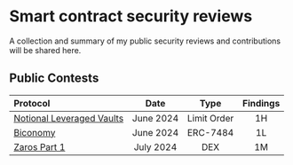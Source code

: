 # Smart contract security reviews

A collection and summary of my public security reviews and contributions will be shared here.

## Public Contests



| Protocol           | Date       | Type                | Findings             | 
| :----------------- | :---------:| :-----------------: | :------------------: | 
| [Notional Leveraged Vaults](https://audits.sherlock.xyz/contests/446/report)   | June 2024     | Limit Order    | 1H     |
| [Biconomy](https://solodit.xyz/issues/create-account-from-registryfactory-contract-reverts-due-to-unsorted-external-attesters-codehawks-biconomy-nexus-git)   | June 2024     |  ERC-7484    | 1L     |
| [Zaros Part 1](https://codehawks.cyfrin.io/c/2024-07-zaros)   | July 2024     | DEX    | 1M     |
